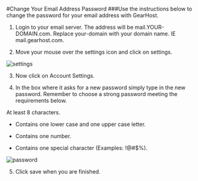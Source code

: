 #Change Your Email Address Password
###Use the instructions below to change the password for your email address with GearHost. 

1. Login to your email server. The address will be mail.YOUR-DOMAIN.com. Replace your-domain with your domain name. IE mail.gearhost.com.

2. Move your mouse over the settings icon and click on settings. 

![settings]

3. Now click on Account Settings. 

4. In the box where it asks for a new password simply type in the new password. Remember to choose a strong password meeting the requirements below. 

At least 8 characters.


- Contains one lower case and one upper case letter. 


- Contains one number. 


- Contains one special character (Examples: !@#$%).

![password]


5. Click save when you are finished. 

[settings]: https://raw.githubusercontent.com/GearHost/docs/master/Images/SmarterMail-Settings.png

[password]: https://raw.githubusercontent.com/GearHost/docs/master/Images/SmarterMail-password.png
